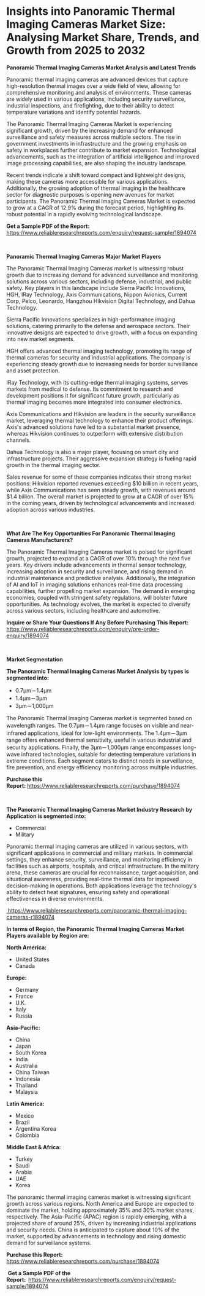 <p><h1>Insights into Panoramic Thermal Imaging Cameras Market Size: Analysing Market Share, Trends, and Growth from 2025 to 2032</h1></p><p><strong>Panoramic Thermal Imaging Cameras Market Analysis and Latest Trends</strong></p>
<p><p>Panoramic thermal imaging cameras are advanced devices that capture high-resolution thermal images over a wide field of view, allowing for comprehensive monitoring and analysis of environments. These cameras are widely used in various applications, including security surveillance, industrial inspections, and firefighting, due to their ability to detect temperature variations and identify potential hazards.</p><p>The Panoramic Thermal Imaging Cameras Market is experiencing significant growth, driven by the increasing demand for enhanced surveillance and safety measures across multiple sectors. The rise in government investments in infrastructure and the growing emphasis on safety in workplaces further contribute to market expansion. Technological advancements, such as the integration of artificial intelligence and improved image processing capabilities, are also shaping the industry landscape.</p><p>Recent trends indicate a shift toward compact and lightweight designs, making these cameras more accessible for various applications. Additionally, the growing adoption of thermal imaging in the healthcare sector for diagnostic purposes is opening new avenues for market participants. The Panoramic Thermal Imaging Cameras Market is expected to grow at a CAGR of 12.9% during the forecast period, highlighting its robust potential in a rapidly evolving technological landscape.</p></p>
<p><strong>Get a Sample PDF of the Report:&nbsp;</strong> <a href="https://www.reliableresearchreports.com/enquiry/request-sample/1894074?utm_campaign=2242&utm_medium=2&utm_source=Github&utm_content=ia&utm_term=12042025&utm_id=panoramic-thermal-imaging-cameras">https://www.reliableresearchreports.com/enquiry/request-sample/1894074</a></p>
<p>&nbsp;</p>
<p><strong>Panoramic Thermal Imaging Cameras Major Market Players</strong></p>
<p><p>The Panoramic Thermal Imaging Cameras market is witnessing robust growth due to increasing demand for advanced surveillance and monitoring solutions across various sectors, including defense, industrial, and public safety. Key players in this landscape include Sierra Pacific Innovations, HGH, IRay Technology, Axis Communications, Nippon Avionics, Current Corp, Pelco, Leonardo, Hangzhou Hikvision Digital Technology, and Dahua Technology.</p><p>Sierra Pacific Innovations specializes in high-performance imaging solutions, catering primarily to the defense and aerospace sectors. Their innovative designs are expected to drive growth, with a focus on expanding into new market segments.</p><p>HGH offers advanced thermal imaging technology, promoting its range of thermal cameras for security and industrial applications. The company is experiencing steady growth due to increasing needs for border surveillance and asset protection.</p><p>IRay Technology, with its cutting-edge thermal imaging systems, serves markets from medical to defense. Its commitment to research and development positions it for significant future growth, particularly as thermal imaging becomes more integrated into consumer electronics.</p><p>Axis Communications and Hikvision are leaders in the security surveillance market, leveraging thermal technology to enhance their product offerings. Axis's advanced solutions have led to a substantial market presence, whereas Hikvision continues to outperform with extensive distribution channels.</p><p>Dahua Technology is also a major player, focusing on smart city and infrastructure projects. Their aggressive expansion strategy is fueling rapid growth in the thermal imaging sector.</p><p>Sales revenue for some of these companies indicates their strong market positions: Hikvision reported revenues exceeding $10 billion in recent years, while Axis Communications has seen steady growth, with revenues around $1.4 billion. The overall market is projected to grow at a CAGR of over 15% in the coming years, driven by technological advancements and increased adoption across various industries.</p></p>
<p>&nbsp;</p>
<p><strong>What Are The Key Opportunities For Panoramic Thermal Imaging Cameras Manufacturers?</strong></p>
<p><p>The Panoramic Thermal Imaging Cameras market is poised for significant growth, projected to expand at a CAGR of over 10% through the next five years. Key drivers include advancements in thermal sensor technology, increasing adoption in security and surveillance, and rising demand in industrial maintenance and predictive analysis. Additionally, the integration of AI and IoT in imaging solutions enhances real-time data processing capabilities, further propelling market expansion. The demand in emerging economies, coupled with stringent safety regulations, will bolster future opportunities. As technology evolves, the market is expected to diversify across various sectors, including healthcare and automotive.</p></p>
<p><strong>Inquire or Share Your Questions If Any Before Purchasing This Report:</strong> <a href="https://www.reliableresearchreports.com/enquiry/pre-order-enquiry/1894074?utm_campaign=2242&utm_medium=2&utm_source=Github&utm_content=ia&utm_term=12042025&utm_id=panoramic-thermal-imaging-cameras">https://www.reliableresearchreports.com/enquiry/pre-order-enquiry/1894074</a></p>
<p>&nbsp;</p>
<p><strong>Market Segmentation</strong></p>
<p><strong>The Panoramic Thermal Imaging Cameras Market Analysis by types is segmented into:</strong></p>
<p><ul><li>0.7μm－1.4μm</li><li>1.4μm－3μm</li><li>3μm－1,000μm</li></ul></p>
<p><p>The Panoramic Thermal Imaging Cameras market is segmented based on wavelength ranges. The 0.7μm－1.4μm range focuses on visible and near-infrared applications, ideal for low-light environments. The 1.4μm－3μm range offers enhanced thermal sensitivity, useful in various industrial and security applications. Finally, the 3μm－1,000μm range encompasses long-wave infrared technologies, suitable for detecting temperature variations in extreme conditions. Each segment caters to distinct needs in surveillance, fire prevention, and energy efficiency monitoring across multiple industries.</p></p>
<p><strong>Purchase this Report:&nbsp;</strong><a href="https://www.reliableresearchreports.com/purchase/1894074?utm_campaign=2242&utm_medium=2&utm_source=Github&utm_content=ia&utm_term=12042025&utm_id=panoramic-thermal-imaging-cameras">https://www.reliableresearchreports.com/purchase/1894074</a></p>
<p>&nbsp;</p>
<p><strong>The Panoramic Thermal Imaging Cameras Market Industry Research by Application is segmented into:</strong></p>
<p><ul><li>Commercial</li><li>Military</li></ul></p>
<p><p>Panoramic thermal imaging cameras are utilized in various sectors, with significant applications in commercial and military markets. In commercial settings, they enhance security, surveillance, and monitoring efficiency in facilities such as airports, hospitals, and critical infrastructure. In the military arena, these cameras are crucial for reconnaissance, target acquisition, and situational awareness, providing real-time thermal data for improved decision-making in operations. Both applications leverage the technology's ability to detect heat signatures, ensuring safety and operational effectiveness in diverse environments.</p></p>
<p><a href="https://www.reliableresearchreports.com/panoramic-thermal-imaging-cameras-r1894074?utm_campaign=2242&utm_medium=2&utm_source=Github&utm_content=ia&utm_term=12042025&utm_id=panoramic-thermal-imaging-cameras">&nbsp;https://www.reliableresearchreports.com/panoramic-thermal-imaging-cameras-r1894074</a></p>
<p><strong>In terms of Region, the Panoramic Thermal Imaging Cameras Market Players available by Region are:</strong></p>
<p>
    <p> <strong> North America: </strong>
        <ul>
            <li>United States</li>
            <li>Canada</li>
        </ul>
        </p> 
    <p> <strong> Europe: </strong>
        <ul>
            <li>Germany</li>
            <li>France</li>
            <li>U.K.</li>
            <li>Italy</li>
            <li>Russia</li>
        </ul>
        </p> 
    <p> <strong> Asia-Pacific: </strong>
        <ul>
            <li>China</li>
            <li>Japan</li>
            <li>South Korea</li>
            <li>India</li>
            <li>Australia</li>
            <li>China Taiwan</li>
            <li>Indonesia</li>
            <li>Thailand</li>
            <li>Malaysia</li>
        </ul>
        </p> 
    <p> <strong> Latin America: </strong>
        <ul>
            <li>Mexico</li>
            <li>Brazil</li>
            <li>Argentina Korea</li>
            <li>Colombia</li>
        </ul>
        </p> 
    <p> <strong> Middle East & Africa: </strong>
        <ul>
            <li>Turkey</li>
            <li>Saudi</li>
            <li>Arabia</li>
            <li>UAE</li>
            <li>Korea</li>
        </ul>
    </p>
    </p>
<p><p>The panoramic thermal imaging cameras market is witnessing significant growth across various regions. North America and Europe are expected to dominate the market, holding approximately 35% and 30% market shares, respectively. The Asia-Pacific (APAC) region is rapidly emerging, with a projected share of around 25%, driven by increasing industrial applications and security needs. China is anticipated to capture about 10% of the market, supported by advancements in technology and rising domestic demand for surveillance systems.</p></p>
<p><strong>Purchase this Report: </strong><a href="https://www.reliableresearchreports.com/purchase/1894074?utm_campaign=2242&utm_medium=2&utm_source=Github&utm_content=ia&utm_term=12042025&utm_id=panoramic-thermal-imaging-cameras">https://www.reliableresearchreports.com/purchase/1894074</a></p>
<p>&nbsp;<strong>Get a Sample PDF of the Report:&nbsp;&nbsp;</strong><a href="https://www.reliableresearchreports.com/enquiry/request-sample/1894074?utm_campaign=2242&utm_medium=2&utm_source=Github&utm_content=ia&utm_term=12042025&utm_id=panoramic-thermal-imaging-cameras">https://www.reliableresearchreports.com/enquiry/request-sample/1894074</a></p>
<p><strong></strong></p>
<p><p></p><p></p><p></p></p>